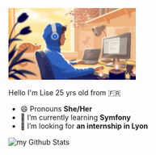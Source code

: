 <a href="https://https://github.com/HydreNoire"><img width="50%" alt="Code Girl" src="./assets/cover.jpg" /></a>
<p>Hello I'm Lise 25 yrs old from 🇫🇷</p>
<ul>
  <li>😄 Pronouns <strong>She/Her</strong> </li>
  <li>🌱 I’m currently learning <strong>Symfony</strong> </li>
  <li>👯 I’m looking for <strong>an internship in Lyon</strong> </li>
</ul>

<img align="center" src="https://HydreNoire-stats.vercel.app/api?username=hydrenoire&include_all_commits=true&count_private=true&show_icons=true&line_height=20&title_color=E1DBCF&icon_color=1124BB&text_color=E1DBCF&bg_color=0,000000,323561ff" alt="my Github Stats"/>

<!--
**HydreNoire/HydreNoire** is a ✨ _special_ ✨ repository because its `README.md` (this file) appears on your GitHub profile.

Here are some ideas to get you started:

- 🔭 I’m currently working on ...
- 🌱 I’m currently learning ...
- 👯 I’m looking to collaborate on ...
- 🤔 I’m looking for help with ...
- 💬 Ask me about ...
- 📫 How to reach me: ...
- 😄 Pronouns: ...
- ⚡ Fun fact: ...
-->
